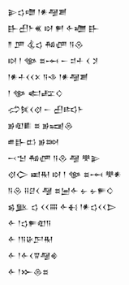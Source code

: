 <div class='block'>
<div class='line'>𒉌𒌓𒈩 𒁹𒀭𒆷𒋢</div>
<div class='line'>𒃲𒌷𒈨𒌍 𒊭 𒂍 𒅆𒁾 𒃲</div>
<div class='line'>𒈫 𒂆 𒆬𒌓 𒄀𒂇 𒀀𒊮</div>
<div class='line'>𒊭 𒁹 𒀲 𒊺𒆰 𒀸 𒄑𒑏 𒌋 𒋡</div>
<div class='line'>𒁹𒀭𒈦𒌋𒌋𒉽 𒀀𒈾 𒁹𒀭𒆷𒋢</div>
<div class='line'>𒁹 𒀲 𒅗𒊐𒄭</div>
<div class='line'>𒈤𒍮𒌋𒋼 𒀸 𒌷𒌣𒈨</div>
<div class='line'>𒂊𒊏𒀾 𒊺 𒂊𒍢𒁲</div>
<div class='line'>𒌑𒃲𒆗 𒂊𒇷</div>
<div class='line'>𒁁𒈠 𒄀𒂇 𒀀𒊮 𒆷 𒋧𒉌</div>
<div class='line'>𒋼𒀖 𒀜𒊑 𒊭 𒁹 𒀲 𒊺𒆰 𒋧𒀭</div>
<div class='line'>𒀀𒊮 𒍝𒆪𒌋 𒆷 𒊺𒅁𒅆 𒉡 𒉡𒊓𒄭</div>
<div class='line'>𒌗𒆥 𒌓 𒌋𒌋𒐍 𒅆𒈬 𒁹𒀭𒌓𒌋𒌋𒆕</div>
<div class='line'>𒅆 𒁹𒌓𒊓𒊏𒀀</div>
<div class='line'>𒅆 𒁹𒀀𒄩𒂅𒊑</div>
<div class='line'>𒅆 𒁹𒅆𒌋𒐊𒆷𒄯</div>
<div class='line'>𒅆 𒁹𒁍𒁲𒊺</div>
</div>